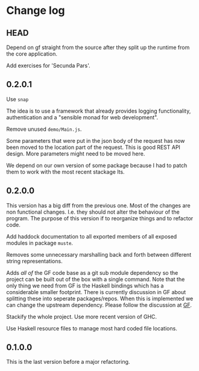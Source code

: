 Change log
==========

HEAD
----

Depend on gf straight from the source after they split up the runtime
from the core application.

Add exercises for 'Secunda Pars'.

0.2.0.1
-------

Use `snap`

The idea is to use a framework that already provides logging
functionality, authentication and a "sensible monad for web
development".

Remove unused `demo/Main.js`.

Some parameters that were put in the json body of the request has now
been moved to the location part of the request.  This is good REST API
design.  More parameters might need to be moved here.

We depend on our own version of some package because I had to patch
them to work with the most recent stackage lts.

0.2.0.0
-------

This version has a big diff from the previous one.  Most of the
changes are non functional changes.  I.e. they should not alter the
behaviour of the program.  The purpose of this version if to
reorganize things and to refactor code.

Add haddock documentation to all exported members of all exposed
modules in package `muste`.

Removes some unnecessary marshalling back and forth between different
string representations.

Adds *all of* the GF code base as a git sub module dependency so the
project can be built out of the box with a single command.  Note that
the only thing we need from GF is the Haskell bindings which has a
considerable smaller footprint.  There is currently discussion in GF
about splitting these into seperate packages/repos.  When this is
implemented we can change the upstream dependency.  Please follow the
discussion at [GF](https://github.com/GrammaticalFramework/GF/issues/47).

Stackify the whole project.  Use more recent version of GHC.

Use Haskell resource files to manage most hard coded file locations.

0.1.0.0
-------
This is the last version before a major refactoring.
